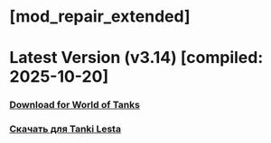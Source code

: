 # [mod_repair_extended]
# Latest Version (v3.14) [compiled: 2025-10-20]
### [**Download for World of Tanks**](https://github.com/spoter/spoter-mods/releases/download/latest/mod_repair_extended.zip)
### [**Скачать для Tanki Lesta**](https://github.com/spoter/spoter-mods/releases/download/latest/mod_repair_extended_RU.zip)
#
